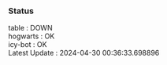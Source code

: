### Status


table : DOWN  
hogwarts : OK  
icy-bot : OK  
Latest Update : 2024-04-30 00:36:33.698896
